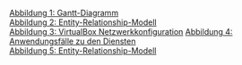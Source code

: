 [Abbildung 1: Gantt-Diagramm](https://notenverwaltung.github.io/Notenverwaltungssoftware/feinkonzept/Ganttdiagramm/)                              
[Abbildung 2: Entity-Relationship-Modell](https://notenverwaltung.github.io/Notenverwaltungssoftware/feinkonzept/Netzwerkplan/)                      
[Abbildung 3: VirtualBox Netzwerkkonfiguration](https://notenverwaltung.github.io/Notenverwaltungssoftware/feinkonzept/Netzwerkplan/#aufbau-des-netzwerkplans)       [Abbildung 4: Anwendungsfälle zu den Diensten](https://notenverwaltung.github.io/Notenverwaltungssoftware/feinkonzept/user_stories/)                      
[Abbildung 5: Entity-Relationship-Modell](https://notenverwaltung.github.io/Notenverwaltungssoftware/feinkonzept/Datenmodell/)                       
